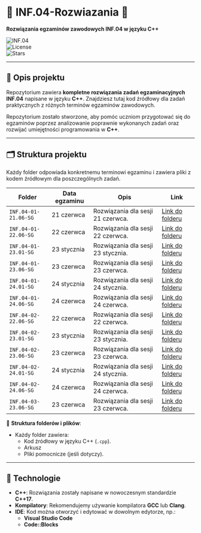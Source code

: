 # 🌟 INF.04-Rozwiazania 🌟

**Rozwiązania egzaminów zawodowych INF.04 w języku C++**

![INF.04](https://img.shields.io/badge/INF.04-C%2B%2B-blue?style=for-the-badge)  
![License](https://img.shields.io/github/license/patryksuwart/INF.04-Rozwiazania?style=for-the-badge)  
![Stars](https://img.shields.io/github/stars/patryksuwart/INF.04-Rozwiazania?style=for-the-badge)

---

## 📖 Opis projektu

Repozytorium zawiera **kompletne rozwiązania zadań egzaminacyjnych INF.04** napisane w języku **C++**. Znajdziesz tutaj kod źródłowy dla zadań praktycznych z różnych terminów egzaminów zawodowych. 

Repozytorium zostało stworzone, aby pomóc uczniom przygotować się do egzaminów poprzez analizowanie poprawnie wykonanych zadań oraz rozwijać umiejętności programowania w **C++**.

---

## 🗂️ Struktura projektu

Każdy folder odpowiada konkretnemu terminowi egzaminu i zawiera pliki z kodem źródłowym dla poszczególnych zadań.

| Folder                  | Data egzaminu       | Opis                                   | Link                                  |
|-------------------------|---------------------|----------------------------------------|---------------------------------------|
| `INF.04-01-21.06-SG`    | 21 czerwca          | Rozwiązania dla sesji 21 czerwca.      | [Link do folderu](https://github.com/patryksuwart/INF.04-Rozwiazania/tree/main/INF.04-01-21.06-SG) |
| `INF.04-01-22.06-SG`    | 22 czerwca          | Rozwiązania dla sesji 22 czerwca.      | [Link do folderu](https://github.com/patryksuwart/INF.04-Rozwiazania/tree/main/INF.04-01-22.06-SG) |
| `INF.04-01-23.01-SG`    | 23 stycznia         | Rozwiązania dla sesji 23 stycznia.     | [Link do folderu](https://github.com/patryksuwart/INF.04-Rozwiazania/tree/main/INF.04-01-23.01-SG) |
| `INF.04-01-23.06-SG`    | 23 czerwca          | Rozwiązania dla sesji 23 czerwca.      | [Link do folderu](https://github.com/patryksuwart/INF.04-Rozwiazania/tree/main/INF.04-01-23.06-SG) |
| `INF.04-01-24.01-SG`    | 24 stycznia         | Rozwiązania dla sesji 24 stycznia.     | [Link do folderu](https://github.com/patryksuwart/INF.04-Rozwiazania/tree/main/INF.04-01-24.01-SG) |
| `INF.04-01-24.06-SG`    | 24 czerwca          | Rozwiązania dla sesji 24 czerwca.      | [Link do folderu](https://github.com/patryksuwart/INF.04-Rozwiazania/tree/main/INF.04-01-24.06-SG) |
| `INF.04-02-22.06-SG`    | 22 czerwca          | Rozwiązania dla sesji 22 czerwca.      | [Link do folderu](https://github.com/patryksuwart/INF.04-Rozwiazania/tree/main/INF.04-02-22.06-SG) |
| `INF.04-02-23.01-SG`    | 23 stycznia         | Rozwiązania dla sesji 23 stycznia.     | [Link do folderu](https://github.com/patryksuwart/INF.04-Rozwiazania/tree/main/INF.04-02-23.01-SG) |
| `INF.04-02-23.06-SG`    | 23 czerwca          | Rozwiązania dla sesji 23 czerwca.      | [Link do folderu](https://github.com/patryksuwart/INF.04-Rozwiazania/tree/main/INF.04-02-23.06-SG) |
| `INF.04-02-24.01-SG`    | 24 stycznia         | Rozwiązania dla sesji 24 stycznia.     | [Link do folderu](https://github.com/patryksuwart/INF.04-Rozwiazania/tree/main/INF.04-02-24.01-SG) |
| `INF.04-02-24.06-SG`    | 24 czerwca          | Rozwiązania dla sesji 24 czerwca.      | [Link do folderu](https://github.com/patryksuwart/INF.04-Rozwiazania/tree/main/INF.04-02-24.06-SG) |
| `INF.04-03-23.06-SG`    | 23 czerwca          | Rozwiązania dla sesji 23 czerwca.      | [Link do folderu](https://github.com/patryksuwart/INF.04-Rozwiazania/tree/main/INF.04-03-23.06-SG) |

📂 **Struktura folderów i plików**:
- Każdy folder zawiera:
  - Kod źródłowy w języku C++ (`.cpp`).
  - Arkusz
  - Pliki pomocnicze (jeśli dotyczy).

---

## 🔧 Technologie

- **C++**: Rozwiązania zostały napisane w nowoczesnym standardzie **C++17**.
- **Kompilatory**: Rekomendujemy używanie kompilatora **GCC** lub **Clang**.
- **IDE**: Kod można otworzyć i edytować w dowolnym edytorze, np.:
  - **Visual Studio Code**
  - **Code::Blocks**
